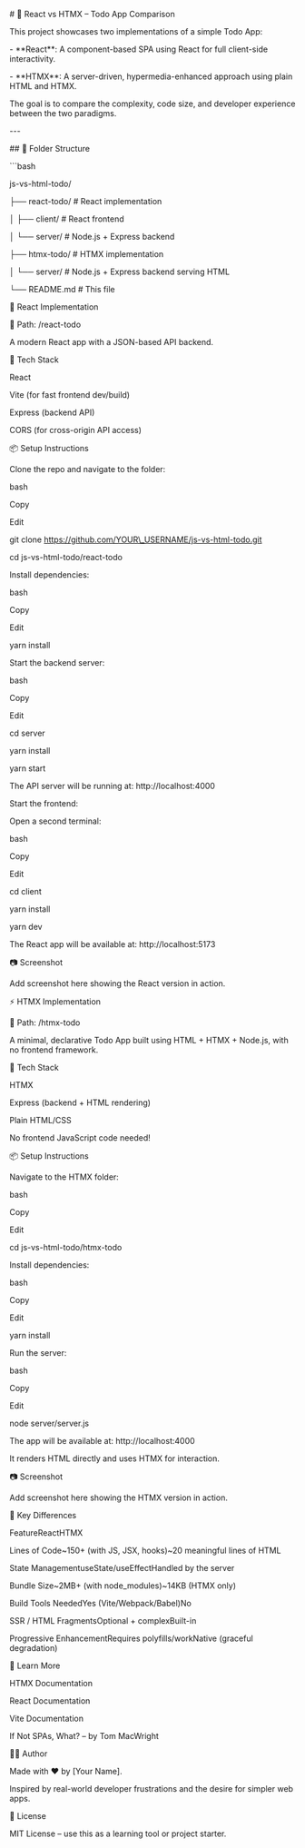 \# 🧠 React vs HTMX – Todo App Comparison

This project showcases two implementations of a simple Todo App:

\- \*\*React\*\*: A component-based SPA using React for full client-side interactivity.

\- \*\*HTMX\*\*: A server-driven, hypermedia-enhanced approach using plain HTML and HTMX.

The goal is to compare the complexity, code size, and developer experience between the two paradigms.

\---

\## 📂 Folder Structure

\`\`\`bash

js-vs-html-todo/

├── react-todo/ # React implementation

│ ├── client/ # React frontend

│ └── server/ # Node.js + Express backend

├── htmx-todo/ # HTMX implementation

│ └── server/ # Node.js + Express backend serving HTML

└── README.md # This file

🚀 React Implementation

📁 Path: /react-todo

A modern React app with a JSON-based API backend.

🧰 Tech Stack

React

Vite (for fast frontend dev/build)

Express (backend API)

CORS (for cross-origin API access)

📦 Setup Instructions

Clone the repo and navigate to the folder:

bash

Copy

Edit

git clone https://github.com/YOUR\_USERNAME/js-vs-html-todo.git

cd js-vs-html-todo/react-todo

Install dependencies:

bash

Copy

Edit

yarn install

Start the backend server:

bash

Copy

Edit

cd server

yarn install

yarn start

The API server will be running at: http://localhost:4000

Start the frontend:

Open a second terminal:

bash

Copy

Edit

cd client

yarn install

yarn dev

The React app will be available at: http://localhost:5173

📷 Screenshot

Add screenshot here showing the React version in action.

⚡ HTMX Implementation

📁 Path: /htmx-todo

A minimal, declarative Todo App built using HTML + HTMX + Node.js, with no frontend framework.

🧰 Tech Stack

HTMX

Express (backend + HTML rendering)

Plain HTML/CSS

No frontend JavaScript code needed!

📦 Setup Instructions

Navigate to the HTMX folder:

bash

Copy

Edit

cd js-vs-html-todo/htmx-todo

Install dependencies:

bash

Copy

Edit

yarn install

Run the server:

bash

Copy

Edit

node server/server.js

The app will be available at: http://localhost:4000

It renders HTML directly and uses HTMX for interaction.

📷 Screenshot

Add screenshot here showing the HTMX version in action.

🤯 Key Differences

FeatureReactHTMX

Lines of Code~150+ (with JS, JSX, hooks)~20 meaningful lines of HTML

State ManagementuseState/useEffectHandled by the server

Bundle Size~2MB+ (with node\_modules)~14KB (HTMX only)

Build Tools NeededYes (Vite/Webpack/Babel)No

SSR / HTML FragmentsOptional + complexBuilt-in

Progressive EnhancementRequires polyfills/workNative (graceful degradation)

📖 Learn More

HTMX Documentation

React Documentation

Vite Documentation

If Not SPAs, What? – by Tom MacWright

🙋‍♂️ Author

Made with ❤️ by \[Your Name\].

Inspired by real-world developer frustrations and the desire for simpler web apps.

📄 License

MIT License – use this as a learning tool or project starter.
